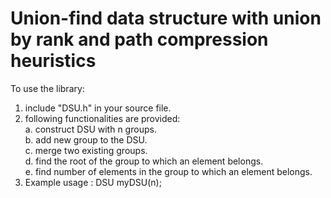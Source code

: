 # Union-find data structure with union by rank and path compression heuristics
To use the library:
  1. include "DSU.h" in your source file.
  2. following functionalities are provided:<br>
      a. construct DSU with n groups. <br>
      b. add new group to the DSU.<br>
      c. merge two existing groups.<br>
      d. find the root of the group to which an element belongs.<br>
      e. find number of elements in the group to which an element belongs.
  3. Example usage : DSU myDSU(n);    
